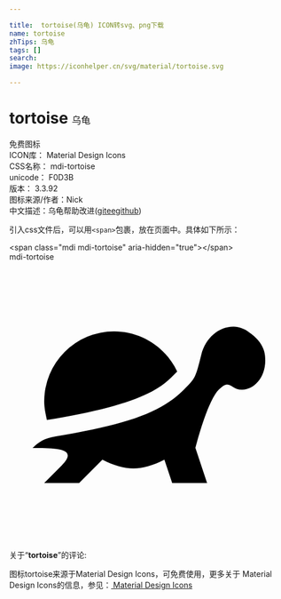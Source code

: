 ```yaml
---

title:  tortoise(乌龟) ICON转svg、png下载
name: tortoise
zhTips: 乌龟
tags: []
search: 
image: https://iconhelper.cn/svg/material/tortoise.svg

---
```


# tortoise  <small style="font-size: 60%;font-weight: 100">乌龟</small>


<div class="detail-page">
<p>
<span><span class="badge-success badge">免费图标</span> </span>
<br/>
<span>
ICON库：
<span class="badge-secondary badge">Material Design Icons</span> 
</span>
<br/>
<span>
CSS名称：
<span class="badge-secondary badge">mdi-tortoise</span> 
</span>
<br/>
<span>
unicode：
<span class="badge-secondary badge">F0D3B</span> 
<copy-btn content='F0D3B' btn-title=""></copy-btn>
<copy-btn :content='String.fromCodePoint(parseInt("F0D3B", 16))' btn-title="复制U"></copy-btn>
</span>
<br/>
<span>
版本：
<span class="badge-secondary badge">3.3.92</span> 
</span>
<br/>
<span>图标来源/作者：<span class="badge-light badge">Nick</span></span> 
<br/>
<span class="zh-detail">中文描述：<span class="badge-primary badge">乌龟</span><span class="help-link"><span>帮助改进</span>(<a href="https://gitee.com/liuwave/icon-helper/edit/master/json/material/tortoise.json" target="_blank" rel="noopener noreferrer">gitee</a><a href="https://github.com/liuwave/icon-helper/edit/master/json/material/tortoise.json" target="_blank" rel="noopener noreferrer">github</a></span>)</span><br/>
</p>
</div>
<div class="alert alert-dark">
  <i class="mdi mdi-tortoise mdi-48px"></i>
  <i class="mdi mdi-tortoise mdi-36px"></i>
  <i class="mdi mdi-tortoise mdi-24px"></i>
  <i class="mdi mdi-tortoise mdi-18px"></i>
</div>
<div>
  <p>引入css文件后，可以用<code>&lt;span&gt;</code>包裹，放在页面中。具体如下所示：    
  </p>
  <div class="alert alert-primary" style="font-size: 14px">
    &lt;span class="mdi mdi-tortoise" aria-hidden="true"&gt;&lt;/span&gt;
    <copy-btn content='<span class="mdi mdi-tortoise" aria-hidden="true"></span>'></copy-btn>
  </div>
  <div class="alert alert-secondary">
    <i class="mdi mdi-tortoise"
    style="font-size: 24px"
    aria-hidden="true"></i> mdi-tortoise
    <copy-btn content="mdi-tortoise" btn-title="复制图标名称"></copy-btn>
  </div>
</div>
<div id="svg" class="svg-wrap">
<svg xmlns="http://www.w3.org/2000/svg" viewBox="0 0 24 24"><path d="M19.31,5.6C18.09,5.56 16.88,6.5 16.5,8C16,10 16,10 15,11C13,13 10,14 4,15C3,15.16 2.5,15.5 2,16C4,16 6,16 4.5,17.5L3,19H6L8,17C10,18 11.33,18 13.33,17L14,19H17L16,16C16,16 17,12 18,11C19,10 19,11 20,11C21,11 22,10 22,8.5C22,8 22,7 20.5,6C20.15,5.76 19.74,5.62 19.31,5.6M9,6A6,6 0 0,0 3,12C3,12.6 3.13,13.08 3.23,13.6C9.15,12.62 12.29,11.59 13.93,9.94L14.43,9.44C13.44,7.34 11.32,6 9,6Z" /></svg>
</div>
<detail full-name='mdi-tortoise'></detail>
<div class="icon-detail__container">
<p>关于“<b>tortoise</b>”的评论:</p>
</div>
<Vssue title="关于“tortoise”的评论" />    
<div><p>图标tortoise来源于Material Design Icons，可免费使用，更多关于 Material Design Icons的信息，参见：<a target="_blank" href="https://iconhelper.cn/material.html"> Material Design Icons</a>
</p></div>
